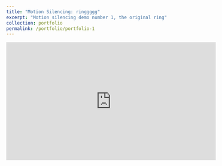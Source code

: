 ```yaml
---
title: "Motion Silencing: ringgggg"
excerpt: "Motion silencing demo number 1, the original ring"
collection: portfolio
permalink: /portfolio/portfolio-1
---
```


<iframe width="560" height="315" src="https://www.youtube.com/embed/lxRvutfvl0Y" title="YouTube video player" frameborder="0" allow="accelerometer; autoplay; clipboard-write; encrypted-media; gyroscope; picture-in-picture; web-share" allowfullscreen></iframe>

